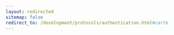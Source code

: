 ```yaml
---
layout: redirected
sitemap: false
redirect_to: /development/protocols/authentication.html#carte
---
```

